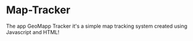 # Map-Tracker

The app GeoMapp Tracker it's a simple map tracking system created using Javascript and HTML!
